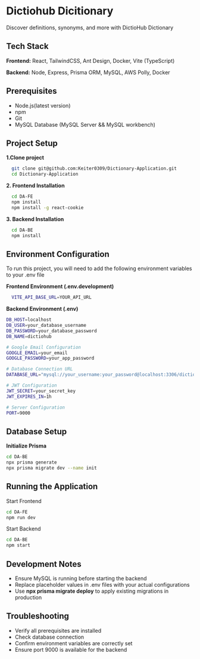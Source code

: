 # Dictiohub Dicitionary

Discover definitions, synonyms, and more with DictioHub Dictionary

## Tech Stack

**Frontend:** React, TailwindCSS, Ant Design, Docker, Vite (TypeScript)

**Backend:** Node, Express, Prisma ORM, MySQL, AWS Polly, Docker

## Prerequisites

- Node.js(latest version)
- npm
- Git
- MySQL Database (MySQL Server && MySQL workbench)

## Project Setup

**1.Clone project**

```bash
  git clone git@github.com:Keiter0309/Dictionary-Application.git
  cd Dictionary-Application
```

**2. Frontend Installation**

```bash
  cd DA-FE
  npm install
  npm install -g react-cookie
```

**3. Backend Installation**

```bash
  cd DA-BE
  npm install
```

## Environment Configuration

To run this project, you will need to add the following environment variables to your .env file

**Frontend Environment (.env.development)**

```bash
  VITE_API_BASE_URL=YOUR_API_URL
```

**Backend Environment (.env)**

```bash
DB_HOST=localhost
DB_USER=your_database_username
DB_PASSWORD=your_database_password
DB_NAME=dictiohub

# Google Email Configuration
GOOGLE_EMAIL=your_email
GOOGLE_PASSWORD=your_app_password

# Database Connection URL
DATABASE_URL="mysql://your_username:your_password@localhost:3306/dictiohub"

# JWT Configuration
JWT_SECRET=your_secret_key
JWT_EXPIRES_IN=1h

# Server Configuration
PORT=9000
```

## Database Setup

**Initialize Prisma**

```bash
cd DA-BE
npx prisma generate
npx prisma migrate dev --name init
```

## Running the Application

Start Frontend

```bash
cd DA-FE
npm run dev
```

Start Backend

```bash
cd DA-BE
npm start
```

## Development Notes

- Ensure MySQL is running before starting the backend
- Replace placeholder values in .env files with your actual configurations
- Use **npx prisma migrate deploy** to apply existing migrations in production

## Troubleshooting

- Verify all prerequisites are installed
- Check database connection
- Confirm environment variables are correctly set
- Ensure port 9000 is available for the backend
